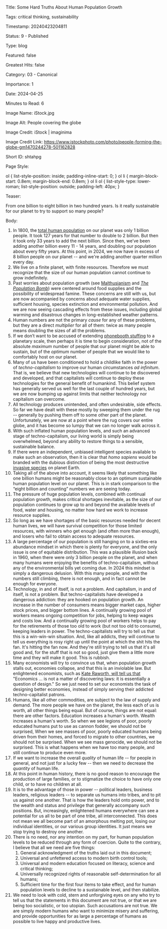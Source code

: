 Title:  Some Hard Truths About Human Population Growth

Tags:   critical thinking, sustainability

Timestamp: 20240423204811

Status: 9 - Published

Type:   blog

Featured: false

Greatest Hits: false

Category: 03 - Canonical

Importance: 1

Date:   2024-04-25

Minutes to Read: 6

Image Name: iStock.jpg

Image Alt: People covering the globe

Image Credit: iStock | imaginima

Image Credit Link: https://www.istockphoto.com/photo/people-forming-the-globe-gm1470244278-501162828

Short ID: shtahpg

Page Style:

ol {
	list-style-position: inside;
	padding-inline-start: 0;
}
ol li {
	margin-block-start: 0.8em;
	margin-block-end: 0.8em;
}
ol li ol {
	list-style-type: lower-roman;
	list-style-position: outside;
	padding-left: 40px;
}


Teaser:

From one billion to eight billion in two hundred years. Is it really sustainable for our planet to try to support so many people?


Body:

1. In 1800, the [total human population](https://en.wikipedia.org/wiki/Population_growth) on our planet was only 1 billion people. It took 127 years for that number to double to 2 billion. But then it took only 33 years to add the next billion. Since then, we’ve been adding another billion every 11 - 14 years, and doubling our population about every fifty years. At this point, in 2024, we now have in excess of 8 billion people on our planet -- and we're adding another quarter million every day. 
2. We live on a finite planet, with finite resources. Therefore we must recognize that the size of our human population cannot continue to grow indefinitely. 
3. Past worries about population growth (see [Malthusianism](https://en.wikipedia.org/wiki/Malthusianism) and *[The Population Bomb](https://en.wikipedia.org/wiki/The_Population_Bomb)*) were centered around food supplies and the possibility of widespread famine. These concerns are still with us, but are now accompanied by concerns about adequate water supplies, sufficient housing, species extinction and environmental pollution. And we are now seeing cascading effects from these issues, including global warming and disastrous changes in long-established weather patterns. 
4. Human numbers are not the primary *cause* for any of these problems, but they are a direct *multiplier* for all of them: twice as many people means doubling the sizes of all the problems. 
5. If we don’t want to be accused of extending [phonebooth stuffing](https://en.wikipedia.org/wiki/Phonebooth_stuffing) to a planetary scale, then perhaps it is time to begin consideration, not of the absolute *maximum* number of people that our planet might be able to sustain, but of the *optimum* number of people that we would like to comfortably host on our planet. 
6. Many of us have been conditioned to hold a childlike faith in the power of *techno-capitalism* to improve our human circumstances *ad infinitum*. That is, we believe that new technologies will continue to be discovered and developed, and that capitalists will continue to deploy these technologies for the general benefit of humankind. This belief system has generally served us well for the last couple of hundred years, but we are now bumping up against limits that neither technology nor capitalism can overcome.
7. All technology produces unintended, and often undesirable, side effects. So far we have dealt with these mostly by sweeping them under the rug -- generally by pushing them off to some other part of the planet. Unfortunately, we are now at a point where the rug covers our entire globe, and it has become so lumpy that we can no longer walk across it. 
8. With such inflated human population levels, and such an advanced stage of techno-capitalism, our living world is simply being overwhelmed, beyond any ability to restore things to a sensible, sustainable balance. 
9. If there were an independent, unbiased intelligent species available to make such an observation, then it is clear that *homo sapiens* would be branded with the dubious distinction of being the most destructive [invasive species](https://en.wikipedia.org/wiki/Invasive_species) on planet Earth. 
10. Taking all of the above into account, it seems likely that something like one billion humans might be reasonably close to an optimum sustainable human population level on our planet. This is in stark comparison to the “eight billion and counting” numbers we are seeing today.
11. The pressure of huge population levels, combined with continual population growth, makes critical shortages inevitable, as the size of our population continues to grow up to and beyond the available levels of food, water and housing, no matter how hard we work to increase resource supplies. 
12. So long as we have shortages of the basic resources needed for decent human lives, we will have survival competition for those limited resources, with winners who get enough (and often more than enough), and losers who fail to obtain access to adequate resources.
13. A large percentage of our population is still hanging on to a sixties-era abundance mindset in which there is plenty for everyone, and the only issue is one of equitable distribution. This was a plausible illusion back in 1960, when there were only 3 billion people on the planet, and when many humans were enjoying the benefits of techno-capitalism, without any of the environmental bills yet coming due. In 2024 this mindset is simply a dangerous delusion. With this many people, and with the numbers still climbing, there is not enough, and in fact cannot be enough for everyone. 
14. Technology, in and of itself, is not a problem. And capitalism, in and of itself, is not a problem. But techno-capitalists have developed a dangerous addiction: they are hooked on population growth. An increase in the number of consumers means bigger market caps, higher stock prices, and bigger bottom lines. A continually growing pool of workers means ongoing competition for jobs, helping to keep wages and costs low. And a continually growing pool of workers helps to pay for the retirements of those too old to work (but not too old to consume), keeping leaders in power. The techno-capitalists will try to tell us that this is a win-win-win situation. And, like all addicts, they will continue to tell us everything is rosy right up until the point at which the shit hits the fan. It's hitting the fan now. And they're still trying to tell us that it's all good and, for the stuff that is not so good, just give them a little more time and they will make it good. This is rubbish. 
15. Many economists will try to convince us that, when population growth stalls out, economies collapse, and that this is an inviolable law. But enlightened economists, such as [Kate Raworth, will tell us that](https://hbowie.net/quotes/economics-is-essentially-a-question-of-design.html) "Economics ... is not a matter of discovering laws: it is essentially a question of design." So we just need to set our economists the task of designing better economies, instead of simply serving their addicted techno-capitalist patrons. 
16. Humans, like all other commodities, are subject to the law of supply and demand. The more people we have on the planet, the less each of us is worth, all other things being equal. But of course, things are not equal: there are other factors. Education increases a human's worth. Wealth increases a human's worth. So when we see legions of poor, poorly educated humans put to use as cannon fodder, we should not be surprised, When we see masses of poor, poorly educated humans being driven from their homes, and forced to migrate to other countries, we should not be surprised. When we see mass genocide, we should not be surprised. This is what happens when we have too many people, and still continue to produce even more. 
17. If we want to increase the overall *quality* of human life -- for people in general, and not just for a lucky few -- then we need to decrease the *quantity* of human life. 
18. At this point in human history, there is no good reason to encourage the production of large families, or to stigmatize the choice to have only one child, or to have no children at all. 
19. It is to the advantage of those in power -- political leaders, business leaders, religious leaders -- to separate us humans into tribes, and to pit us against one another. That is how the leaders hold onto power, and to the wealth and status and privilege that generally accompany such positions. But, increasingly, enlightened humans everywhere can see a potential for us all to be part of one tribe, all interconnected. This does not mean we all become part of an amorphous melting pot, losing our individual identities, or our various group identities. It just means we stop trying to destroy one another. 
20. There is no need, nor any intention on my part, for human population levels to be reduced through any form of coercion. Quite to the contrary, I believe that all we need are five things: 
	1. General acknowledgment of the truths laid out in this document;
	2. Universal and unfettered access to modern birth control tools;
	3. Universal and modern education focused on literacy, science and critical thinking;
	4. Universally recognized rights of reasonable self-determination for all humans;
	5. Sufficient time for the first four items to take effect, and for human population levels to decline to a sustainable level, and then stabilize. 
21. We need to look with cold, stern and unforgiving eyes on any who try to tell us that the statements in this document are not true, or that we are being too socialistic, or too utopian. Such accusations are not true. We are simply modern humans who want to minimize misery and suffering, and provide opportunities for as large a percentage of humans as possible to live happy and productive lives.
